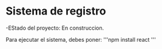 <h1>Sistema de registro</h1>

-EStado del proyecto: En construccion.

Para ejecutar el sistema, debes poner:
'''npm install react '''
